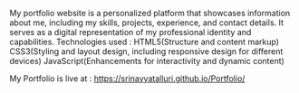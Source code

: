 My portfolio website is a personalized platform that showcases information about me, including my skills, projects, experience, and contact details. It serves as a digital representation of my professional identity and capabilities.
Technologies used : HTML5(Structure and content markup)
                    CSS3(Styling and layout design, including responsive design for different devices)
JavaScript(Enhancements for interactivity and dynamic content)

My Portfolio is live at : https://srinavyatalluri.github.io/Portfolio/
